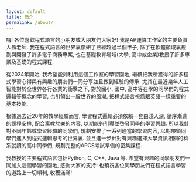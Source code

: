 ```yaml
---
layout: default
title: 簡介
permalink: /about/
---
```


嗨! 各位喜歡程式語言的小朋友或大朋友們大家好! 我是AP運算工作室的主要負責人聶老師. 我在程式語言的世界裏鑽研了已經超過半個甲子, 除了在軟體領域裏規劃與開發了許多電子商務專案, 也在基礎教育場域(大學, 高中或企業)教授了許多專業及基礎的程式課程. 

從2024年開始, 我希望能夠利用這個工作室的學習園地, 繼續把我所獲得的許多程式學習心得與有興趣的朋友們一同分享並且做到經驗的傳承.
尤其在最近幾年人工智能對於全世界各行各業的衝擊之下, 對於國小, 國中, 高中等在學的同學們的程式邏輯等概念的學習, 也引領出一股世界的風潮, 把程式語言視爲跟英語一樣重要的基本技能. 

根據過去近20年的教學經驗而言, 學習程式邏輯必須依賴一套由淺入深, 循序漸進的課程安排, 配合寓教於樂的内容, 以期能夠引導並啓發同學的學習興趣. 
所以我針對不同年齡或學習經驗的同學們, 規劃安排了一系列適當的學習内容, 以期帶領同學們進入到程式邏輯思考的世界裏. 並且進一步針對有興趣選擇大學資訊相關的科系就讀的高中同學們, 規劃完整的APCS考試準備的密集課程.

我教授的主要程式語言包括Python, C, C++, Java 等. 希望有興趣的同學朋友們一同加入這個學習的園地, 感謝大家的支持! 也預祝各位同學朋友們在程式語言學習的道路上一切順利, 收穫滿滿!

